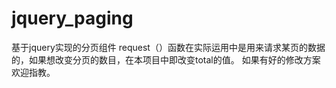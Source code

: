 # jquery_paging
基于jquery实现的分页组件
request（）函数在实际运用中是用来请求某页的数据的，如果想改变分页的数目，在本项目中即改变total的值。
如果有好的修改方案欢迎指教。
